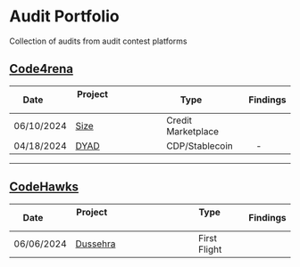 # Audit Portfolio

Collection of audits from audit contest platforms

## [Code4rena](https://code4rena.com/)

| Date       | Project                                           | Type               | Findings |
| ---------- | ------------------------------------------------- | ------------------ | -------- |
| 06/10/2024 | [Size](https://code4rena.com/audits/2024-06-size) | Credit Marketplace |          |
| 04/18/2024 | [DYAD](https://code4rena.com/audits/2024-04-dyad) | CDP/Stablecoin     |    -     |

--------

## [CodeHawks](https://www.codehawks.com/)

| Date       | Project                                                                  | Type           | Findings |
| ---------- | ------------------------------------------------------------------------ | -------------- | -------- |
| 06/06/2024 | [Dussehra](https://www.codehawks.com/contests/clx1ufwjy006g3d8ddjdk3qfr) | First Flight   |          |